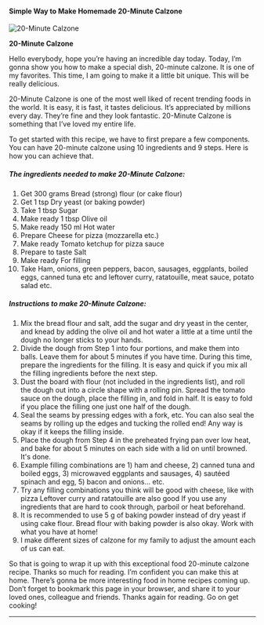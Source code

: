             

#### Simple Way to Make Homemade 20-Minute Calzone

![20-Minute Calzone](https://img-global.cpcdn.com/recipes/5931272934260736/751x532cq70/20-minute-calzone-recipe-main-photo.jpg)

**20-Minute Calzone**

Hello everybody, hope you’re having an incredible day today. Today, I’m gonna show you how to make a special dish, 20-minute calzone. It is one of my favorites. This time, I am going to make it a little bit unique. This will be really delicious.

20-Minute Calzone is one of the most well liked of recent trending foods in the world. It is easy, it is fast, it tastes delicious. It’s appreciated by millions every day. They’re fine and they look fantastic. 20-Minute Calzone is something that I’ve loved my entire life.

To get started with this recipe, we have to first prepare a few components. You can have 20-minute calzone using 10 ingredients and 9 steps. Here is how you can achieve that.

##### The ingredients needed to make 20-Minute Calzone:

1.  Get 300 grams Bread (strong) flour (or cake flour)
2.  Get 1 tsp Dry yeast (or baking powder)
3.  Take 1 tbsp Sugar
4.  Make ready 1 tbsp Olive oil
5.  Make ready 150 ml Hot water
6.  Prepare Cheese for pizza (mozzarella etc.)
7.  Make ready Tomato ketchup for pizza sauce
8.  Prepare to taste Salt
9.  Make ready For filling
10.  Take Ham, onions, green peppers, bacon, sausages, eggplants, boiled eggs, canned tuna etc and leftover curry, ratatouille, meat sauce, potato salad etc.

##### Instructions to make 20-Minute Calzone:

1.  Mix the bread flour and salt, add the sugar and dry yeast in the center, and knead by adding the olive oil and hot water a little at a time until the dough no longer sticks to your hands.
2.  Divide the dough from Step 1 into four portions, and make them into balls. Leave them for about 5 minutes if you have time. During this time, prepare the ingredients for the filling. It is easy and quick if you mix all the filling ingredients before the next step.
3.  Dust the board with flour (not included in the ingredients list), and roll the dough out into a circle shape with a rolling pin. Spread the tomato sauce on the dough, place the filling in, and fold in half. It is easy to fold if you place the filling one just one half of the dough.
4.  Seal the seams by pressing edges with a fork, etc. You can also seal the seams by rolling up the edges and tucking the rolled end! Any way is okay if it keeps the filling inside.
5.  Place the dough from Step 4 in the preheated frying pan over low heat, and bake for about 5 minutes on each side with a lid on until browned. It's done.
6.  Example filling combinations are 1) ham and cheese, 2) canned tuna and boiled eggs, 3) microwaved eggplants and sausages, 4) sautéed spinach and egg, 5) bacon and onions… etc.
7.  Try any filling combinations you think will be good with cheese, like with pizza Leftover curry and ratatouille are also good If you use any ingredients that are hard to cook through, parboil or heat beforehand.
8.  It is recommended to use 5 g of baking powder instead of dry yeast if using cake flour. Bread flour with baking powder is also okay. Work with what you have at home!
9.  I make different sizes of calzone for my family to adjust the amount each of us can eat.

So that is going to wrap it up with this exceptional food 20-minute calzone recipe. Thanks so much for reading. I’m confident you can make this at home. There’s gonna be more interesting food in home recipes coming up. Don’t forget to bookmark this page in your browser, and share it to your loved ones, colleague and friends. Thanks again for reading. Go on get cooking!

* * *